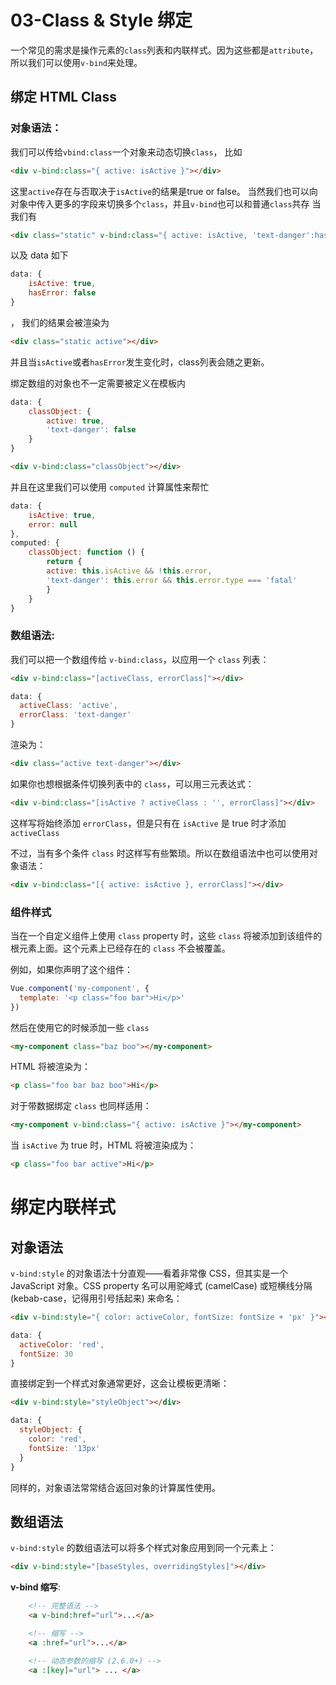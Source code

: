 # 03-Class & Style 绑定

一个常见的需求是操作元素的`class`列表和内联样式。因为这些都是`attribute`，所以我们可以使用`v-bind`来处理。

## 绑定 HTML Class

### 对象语法：
我们可以传给`vbind:class`一个对象来动态切换`class`， 比如

```html
<div v-bind:class="{ active: isActive }"></div>
```

这里`active`存在与否取决于`isActive`的结果是true or false。 当然我们也可以向对象中传入更多的字段来切换多个`class`，并且`v-bind`也可以和普通`class`共存
当我们有

```html
<div class="static" v-bind:class="{ active: isActive, 'text-danger':hasError"><div>
```


以及 data 如下

```js
data: {
    isActive: true,
    hasError: false
}
```
， 我们的结果会被渲染为

```html
<div class="static active"></div>
```

并且当`isActive`或者`hasError`发生变化时，class列表会随之更新。

绑定数组的对象也不一定需要被定义在模板内

```js
data: {
    classObject: {
        active: true,
        'text-danger': false
    }
}
```

```html
<div v-bind:class="classObject"></div>
```

并且在这里我们可以使用 `computed` 计算属性来帮忙

```js
data: {
    isActive: true,
    error: null
},
computed: {
    classObject: function () {
        return {
        active: this.isActive && !this.error,
        'text-danger': this.error && this.error.type === 'fatal'
        }
    }
}
```

### 数组语法:

我们可以把一个数组传给 `v-bind:class`，以应用一个 `class` 列表：

```html
<div v-bind:class="[activeClass, errorClass]"></div>
```

```js
data: {
  activeClass: 'active',
  errorClass: 'text-danger'
}
```

渲染为：

```html
<div class="active text-danger"></div>
```

如果你也想根据条件切换列表中的 `class`，可以用三元表达式：

```html
<div v-bind:class="[isActive ? activeClass : '', errorClass]"></div>
```

这样写将始终添加 `errorClass`，但是只有在 `isActive` 是 true 时才添加 `activeClass`

不过，当有多个条件 `class` 时这样写有些繁琐。所以在数组语法中也可以使用对象语法：

```html
<div v-bind:class="[{ active: isActive }, errorClass]"></div>
```

### 组件样式

当在一个自定义组件上使用 `class` property 时，这些 `class` 将被添加到该组件的根元素上面。这个元素上已经存在的 `class` 不会被覆盖。

例如，如果你声明了这个组件：

```js
Vue.component('my-component', {
  template: '<p class="foo bar">Hi</p>'
})
```

然后在使用它的时候添加一些 `class`

```html
<my-component class="baz boo"></my-component>
```

HTML 将被渲染为：

```html
<p class="foo bar baz boo">Hi</p>
```

对于带数据绑定 `class` 也同样适用：

```html
<my-component v-bind:class="{ active: isActive }"></my-component>
```

当 `isActive` 为 true 时，HTML 将被渲染成为：

```html
<p class="foo bar active">Hi</p>
```

# 绑定内联样式

## 对象语法

`v-bind:style` 的对象语法十分直观——看着非常像 CSS，但其实是一个 JavaScript 对象。CSS property 名可以用驼峰式 (camelCase) 或短横线分隔 (kebab-case，记得用引号括起来) 来命名：

```html
<div v-bind:style="{ color: activeColor, fontSize: fontSize + 'px' }"></div>
```

```js
data: {
  activeColor: 'red',
  fontSize: 30
}
```

直接绑定到一个样式对象通常更好，这会让模板更清晰：

```html
<div v-bind:style="styleObject"></div>
```

```js
data: {
  styleObject: {
    color: 'red',
    fontSize: '13px'
  }
}
```

同样的，对象语法常常结合返回对象的计算属性使用。

## 数组语法

`v-bind:style` 的数组语法可以将多个样式对象应用到同一个元素上：

```html
<div v-bind:style="[baseStyles, overridingStyles]"></div>
```

**v-bind 缩写**:
```html
    <!-- 完整语法 -->
    <a v-bind:href="url">...</a>

    <!-- 缩写 -->
    <a :href="url">...</a>

    <!-- 动态参数的缩写 (2.6.0+) -->
    <a :[key]="url"> ... </a>
```


